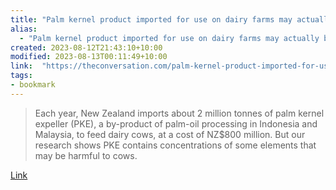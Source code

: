 ```yaml
---
title: "Palm kernel product imported for use on dairy farms may actually be harmful to cows"
alias:
  - "Palm kernel product imported for use on dairy farms may actually be harmful to cows"
created: 2023-08-12T21:43:10+10:00
modified: 2023-08-13T00:11:49+10:00
link:  "https://theconversation.com/palm-kernel-product-imported-for-use-on-dairy-farms-may-actually-be-harmful-to-cows-196569"
tags:
- bookmark
---
```


> Each year, New Zealand imports about 2 million tonnes of palm kernel expeller (PKE), a by-product of palm-oil processing in Indonesia and Malaysia, to feed dairy cows, at a cost of NZ$800 million. But our research shows PKE contains concentrations of some elements that may be harmful to cows.

[Link](https://theconversation.com/palm-kernel-product-imported-for-use-on-dairy-farms-may-actually-be-harmful-to-cows-196569)